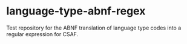 # language-type-abnf-regex
Test repository for the ABNF translation of language type codes into a regular expression for CSAF.
